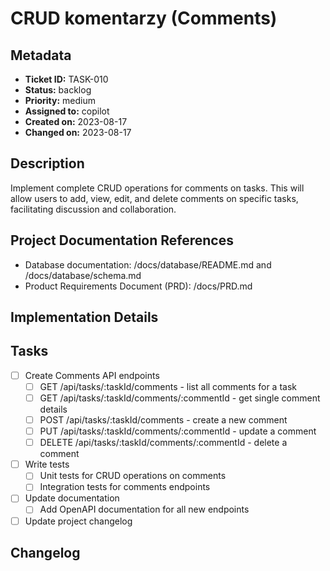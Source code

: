 # CRUD komentarzy (Comments)

## Metadata
* **Ticket ID:** TASK-010
* **Status:** backlog
* **Priority:** medium
* **Assigned to:** copilot
* **Created on:** 2023-08-17
* **Changed on:** 2023-08-17

## Description
Implement complete CRUD operations for comments on tasks. This will allow users to add, view, edit, and delete comments on specific tasks, facilitating discussion and collaboration.

## Project Documentation References
* Database documentation: /docs/database/README.md and /docs/database/schema.md
* Product Requirements Document (PRD): /docs/PRD.md

## Implementation Details

## Tasks
- [ ] Create Comments API endpoints
  - [ ] GET /api/tasks/:taskId/comments - list all comments for a task
  - [ ] GET /api/tasks/:taskId/comments/:commentId - get single comment details
  - [ ] POST /api/tasks/:taskId/comments - create a new comment
  - [ ] PUT /api/tasks/:taskId/comments/:commentId - update a comment
  - [ ] DELETE /api/tasks/:taskId/comments/:commentId - delete a comment
- [ ] Write tests
  - [ ] Unit tests for CRUD operations on comments
  - [ ] Integration tests for comments endpoints
- [ ] Update documentation
  - [ ] Add OpenAPI documentation for all new endpoints
- [ ] Update project changelog

## Changelog
